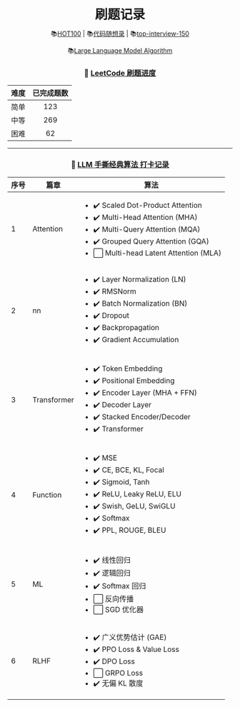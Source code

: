 <div align="center">
  <h1 style="margin-bottom: 0;">刷题记录</h1>
  <p>
    📚<a href="https://leetcode.cn/studyplan/top-100-liked/" target="_blank">HOT100</a> | 
    📚<a href="https://programmercarl.com/" target="_blank">代码随想录</a> |
    📚<a href="https://leetcode.cn/studyplan/top-interview-150/" target="_blank">top-interview-150</a>
  </p>
  <p>
    📚<a href="https://hwcoder.top/Manual-Coding-1" target="_blank">Large Language Model Algorithm</a>
  </p>
</div>

<div align="center">

### 📝 [LeetCode 刷题进度](https://leetcode.cn/)

| 难度 | 已完成题数 |
| :--: | :--------: |
| 简单 |    123    |
| 中等 |    269    |
| 困难 |     62     |

---


### 📝 [LLM 手撕经典算法 打卡记录](https://hwcoder.top/Manual-Coding-1)

| 序号 | 篇章                                                      | 算法                                                                                                 |
| ---- | ------------------------------------------------------------- | -------------------------------------------------------------------------------------------------------- |
| 1    | Attention            | <ul><li>✔️ Scaled Dot-Product Attention</li><li>✔️ Multi-Head Attention (MHA)</li><li>✔️ Multi-Query Attention (MQA)</li><li>✔️ Grouped Query Attention (GQA)</li><li>⬜ Multi-head Latent Attention (MLA)</li></ul> |
| 2    | nn             | <ul><li>✔️ Layer Normalization (LN)</li><li>✔️ RMSNorm</li><li>✔️ Batch Normalization (BN)</li><li>✔️ Dropout</li><li>✔️ Backpropagation</li><li>✔️ Gradient Accumulation</li></ul> |
| 3    | Transformer          | <ul><li>✔️ Token Embedding</li><li>✔️ Positional Embedding</li><li>✔️ Encoder Layer (MHA + FFN)</li><li>✔️ Decoder Layer</li><li>✔️ Stacked Encoder/Decoder</li><li>✔️ Transformer</li></ul> |
| 4    | Function             | <ul><li>✔️ MSE</li><li>✔️ CE, BCE, KL, Focal</li><li>✔️ Sigmoid, Tanh</li><li>✔️ ReLU, Leaky ReLU, ELU</li><li>✔️ Swish, GeLU, SwiGLU</li><li>✔️ Softmax</li><li>✔️ PPL, ROUGE, BLEU</li></ul> |
| 5    | ML            | <ul><li>✔️ 线性回归</li><li>✔️ 逻辑回归</li><li>✔️ Softmax 回归</li><li>⬜ 反向传播</li><li>⬜ SGD 优化器</li></ul> |
| 6    | RLHF                 | <ul><li>✔️ 广义优势估计 (GAE)</li><li>✔️ PPO Loss & Value Loss</li><li>✔️ DPO Loss</li><li>⬜ GRPO Loss</li><li>✔️ 无偏 KL 散度</li></ul> |